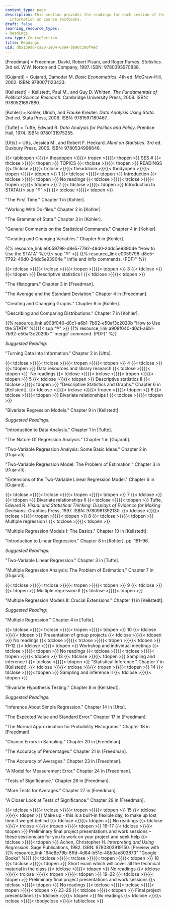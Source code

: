 ```yaml
---
content_type: page
description: This section provides the readings for each session of the course and
  information on course textbooks.
draft: false
learning_resource_types:
- Readings
ocw_type: CourseSection
title: Readings
uid: dba159d0-ca28-1e04-60e4-bb90c390f4ed
---
```

\[Freedman\] = Freedman, David, Robert Pisani, and Roger Purves. *Statistics*. 3rd ed. W.W. Norton and Company, 1997. ISBN: 9780393970838.

\[Gujarati\] = Gujarati, Damodar M. *Basic Econometrics*. 4th ed. McGraw-Hill, 2002. ISBN: 9780071123433.

\[Kellstedt\] = Kellstedt, Paul M., and Guy D. Whitten. *The Fundamentals of Political Science Research*. Cambridge University Press, 2008. ISBN: 9780521697880.

\[Kohler\] = Kohler, Ulrich, and Frauke Kreuter. *Data Analysis Using Stata*. 2nd ed. Stata Press, 2008. ISBN: 9781597180467.

\[Tufte\] = Tufte, Edward R. *Data Analysis for Politics and Policy*. Prentice Hall, 1974. ISBN: 9780131975255.

\[Utts\] = Utts, Jessica M., and Robert F. Heckard. *Mind on Statistics*. 3rd ed. Duxbury Press, 2006. ISBN: 9780534998646.

{{< tableopen >}}{{< theadopen >}}{{< tropen >}}{{< thopen >}}
SES #
{{< thclose >}}{{< thopen >}}
TOPICS
{{< thclose >}}{{< thopen >}}
READINGS
{{< thclose >}}{{< trclose >}}{{< theadclose >}}{{< tbodyopen >}}{{< tropen >}}{{< tdopen >}}
1
{{< tdclose >}}{{< tdopen >}}
Introduction
{{< tdclose >}}{{< tdopen >}}
No readings
{{< tdclose >}}{{< trclose >}}{{< tropen >}}{{< tdopen >}}
2
{{< tdclose >}}{{< tdopen >}}
Introduction to STATA{{< sup "®" >}}
{{< tdclose >}}{{< tdopen >}}

"The First Time." Chapter 1 in \[Kohler\].

"Working With Do-files." Chapter 2 in \[Kohler\].

"The Grammar of Stata." Chapter 3 in \[Kohler\].

"General Comments on the Statistical Commands." Chapter 4 in \[Kohler\].

"Creating and Changing Variables." Chapter 5 in \[Kohler\].

{{% resource_link e0059798-d8e5-7792-49d0-24dc5e93904e "How to Use the STATA" %}}{{< sup \"®\" >}} {{% resource_link e0059798-d8e5-7792-49d0-24dc5e93904e " infile and infix commands. (PDF)" %}}

{{< tdclose >}}{{< trclose >}}{{< tropen >}}{{< tdopen >}}
3
{{< tdclose >}}{{< tdopen >}}
Descriptive statistics I
{{< tdclose >}}{{< tdopen >}}

"The Histogram." Chapter 3 in \[Freedman\].

"The Average and the Standard Deviation." Chapter 4 in \[Freedman\].

"Creating and Changing Graphs." Chapter 6 in \[Kohler\].

"Describing and Comparing Distributions." Chapter 7 in \[Kohler\].

{{% resource_link a908f040-d0c1-a6b1-7b92-e50af3c2020b "How to Use the STATA" %}}{{< sup \"®\" >}} {{% resource_link a908f040-d0c1-a6b1-7b92-e50af3c2020b " 'merge' command. (PDF)" %}}

*Suggested Reading:*

"Turning Data Into Information." Chapter 2 in \[Utts\].

{{< tdclose >}}{{< trclose >}}{{< tropen >}}{{< tdopen >}}
4
{{< tdclose >}}{{< tdopen >}}
Data resources and library research
{{< tdclose >}}{{< tdopen >}}
 No readings
{{< tdclose >}}{{< trclose >}}{{< tropen >}}{{< tdopen >}}
5
{{< tdclose >}}{{< tdopen >}}
Descriptive statistics II
{{< tdclose >}}{{< tdopen >}}
"Descriptive Statistics and Graphs." Chapter 6 in \[Kellstedt\].
{{< tdclose >}}{{< trclose >}}{{< tropen >}}{{< tdopen >}}
6
{{< tdclose >}}{{< tdopen >}}
Bivariate relationships I
{{< tdclose >}}{{< tdopen >}}

"Bivariate Regression Models." Chapter 9 in \[Kellstedt\].

*Suggested Readings:*

"Introduction to Data Analysis." Chapter 1 in \[Tufte\].

"The Nature Of Regression Analysis." Chapter 1 in \[Gujarati\].

"Two-Variable Regression Analysis: Some Basic Ideas." Chapter 2 in \[Gujarati\].

"Two-Variable Regression Model: The Problem of Estimation." Chapter 3 in \[Gujarati\].

"Extensions of the Two-Variable Linear Regression Model." Chapter 6 in \[Gujarati\].

{{< tdclose >}}{{< trclose >}}{{< tropen >}}{{< tdopen >}}
7
{{< tdclose >}}{{< tdopen >}}
Bivariate relationships II
{{< tdclose >}}{{< tdopen >}}
Tufte, Edward R. *Visual and Statistical Thinking: Displays of Evidence for Making Decisions*. Graphics Press, 1997. ISBN: 9780961392130.
{{< tdclose >}}{{< trclose >}}{{< tropen >}}{{< tdopen >}}
8
{{< tdclose >}}{{< tdopen >}}
Multiple regression I
{{< tdclose >}}{{< tdopen >}}

"Multiple Regression Models I: The Basics." Chapter 10 in \[Kellstedt\].

"Introduction to Linear Regression." Chapter 8 in \[Kohler\]. pp. 181–96.

*Suggested Readings:*

"Two-Variable Linear Regression." Chapter 3 in \[Tufte\].

"Multiple Regression Analysis: The Problem of Estimation." Chapter 7 in \[Gujarati\].

{{< tdclose >}}{{< trclose >}}{{< tropen >}}{{< tdopen >}}
9
{{< tdclose >}}{{< tdopen >}}
Multiple regression II
{{< tdclose >}}{{< tdopen >}}

"Multiple Regression Models II: Crucial Extensions." Chapter 11 in \[Kellstedt\].

*Suggested Reading:*

"Multiple Regression." Chapter 4 in \[Tufte\].

{{< tdclose >}}{{< trclose >}}{{< tropen >}}{{< tdopen >}}
10
{{< tdclose >}}{{< tdopen >}}
Presentation of group projects
{{< tdclose >}}{{< tdopen >}}
No readings
{{< tdclose >}}{{< trclose >}}{{< tropen >}}{{< tdopen >}}
11–12
{{< tdclose >}}{{< tdopen >}}
Workshop and individual meetings
{{< tdclose >}}{{< tdopen >}}
No readings
{{< tdclose >}}{{< trclose >}}{{< tropen >}}{{< tdopen >}}
13
{{< tdclose >}}{{< tdopen >}}
Sampling and inference I
{{< tdclose >}}{{< tdopen >}}
"Statistical Inference." Chapter 7 in \[Kellstedt\].
{{< tdclose >}}{{< trclose >}}{{< tropen >}}{{< tdopen >}}
14
{{< tdclose >}}{{< tdopen >}}
Sampling and inference II
{{< tdclose >}}{{< tdopen >}}

"Bivariate Hypothesis Testing." Chapter 8 in \[Kellstedt\].

*Suggested Readings:*

"Inference About Simple Regression." Chapter 14 in \[Utts\].

"The Expected Value and Standard Error." Chapter 17 in \[Freedman\].

"The Normal Approximation for Probability Histograms." Chapter 18 in \[Freedman\].

"Chance Errors in Sampling." Chapter 20 in \[Freedman\].

"The Accuracy of Percentages." Chapter 21 in \[Freedman\].

"The Accuracy of Averages." Chapter 23 in \[Freedman\].

"A Model for Measurement Error." Chapter 24 in \[Freedman\].

"Tests of Significance." Chapter 26 in \[Freedman\].

"More Tests for Averages." Chapter 27 in \[Freedman\].

"A Closer Look at Tests of Significance." Chapter 29 in \[Freedman\].

{{< tdclose >}}{{< trclose >}}{{< tropen >}}{{< tdopen >}}
15
{{< tdclose >}}{{< tdopen >}}
Make up - this is a built-in flexible day, to make up lost time if we get behind
{{< tdclose >}}{{< tdopen >}}
No readings
{{< tdclose >}}{{< trclose >}}{{< tropen >}}{{< tdopen >}}
16–17
{{< tdclose >}}{{< tdopen >}}
Preliminary final project presentations and work sessions – these sessions are for you to work on your project and seek help
{{< tdclose >}}{{< tdopen >}}
Achen, Christopher H. *Interpreting and Using Regression*. Sage Publications, 1982. ISBN: 9780803919150. \[Preview with {{% resource_link "64e8e79b-6ffd-4d84-b51e-48b0ae803873" "Google Books" %}}\]
{{< tdclose >}}{{< trclose >}}{{< tropen >}}{{< tdopen >}}
18
{{< tdclose >}}{{< tdopen >}}
Short exam which will cover all the technical material in the class
{{< tdclose >}}{{< tdopen >}}
No readings
{{< tdclose >}}{{< trclose >}}{{< tropen >}}{{< tdopen >}}
19–22
{{< tdclose >}}{{< tdopen >}}
Preliminary final project presentations and work sessions
{{< tdclose >}}{{< tdopen >}}
No readings
{{< tdclose >}}{{< trclose >}}{{< tropen >}}{{< tdopen >}}
23–26
{{< tdclose >}}{{< tdopen >}}
Final project presentations
{{< tdclose >}}{{< tdopen >}}
No readings
{{< tdclose >}}{{< trclose >}}{{< tbodyclose >}}{{< tableclose >}}